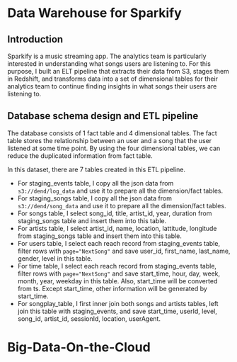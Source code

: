 # Data Warehouse for Sparkify

## Introduction

Sparkify is a music streaming app. The analytics team is particularly interested in understanding what songs users are listening to. For this purpose, I built an ELT pipeline that extracts their data from S3, stages them in Redshift, and transforms data into a set of dimensional tables for their analytics team to continue finding insights in what songs their users are listening to.

## Database schema design and ETL pipeline

The database consists of 1 fact table and 4 dimensional tables. The fact table stores the relationship between an user and a song that the user listened at some time point. By using the four dimensional tables, we can reduce the duplicated information from fact table.

In this dataset, there are 7 tables created in this ETL pipeline.
* For staging_events table, I copy all the json data from `s3://dend/log_data` and use it to prepare all the dimension/fact tables.
* For staging_songs table, I copy all the json data from `s3://dend/song_data` and use it to prepare all the dimension/fact tables.
* For songs table, I select song_id, title, artist_id, year, duration from staging_songs table and insert them into this table.
* For artists table, I select artist_id, name, location, lattitude, longitude from staging_songs table and insert them into this table.
* For users table, I select each reach record from staging_events table, filter rows with `page="NextSong"` and save user_id, first_name, last_name, gender, level in this table.
* For time table, I select each reach record from staging_events table, filter rows with `page="NextSong"` and save start_time, hour, day, week, month, year, weekday in this table. Also, start_time will be converted from ts. Except start_time, other information will be generated by start_time.
* For songplay_table, I first inner join both songs and artists tables, left join this table with staging_events, and save start_time, userId, level, song_id, artist_id, sessionId, location, userAgent.
# Big-Data-On-the-Cloud
